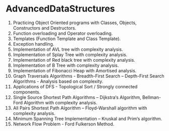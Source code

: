 # AdvancedDataStructures


1. Practicing Object Oriented programs with Classes, Objects, Constructors and Destructors.
2. Function overloading and Operator overloading.
3. Templates (Function Template and Class Template).
4. Exception handling.
5. Implementation of AVL tree with complexity analysis.
6. Implementation of Splay Tree with complexity analysis.
7. Implementation of Red black tree with complexity analysis.
8. Implementation of B Tree with complexity analysis. 
9. Implementation of Fibonacci Heap with Amortised analysis.
10. Graph Traversals Algorithms - Breadth-First Search – Depth-First Search Algorithms -
Analysis based on complexity.
11. Applications of DFS - Topological Sort / Strongly connected components.
12. Single Source Shortest Path Algorithms – Dijkstra‘s Algorithm, Bellman-Ford Algorithm
with complexity analysis.
13. All Pairs Shortest Path Algorithm – Floyd-Warshall algorithm with complexity analysis.
14. Minimum Spanning Tree Implementation – Kruskal and Prim‘s algorithm.
15. Network Flow Problem - Ford Fulkerson Method. 
